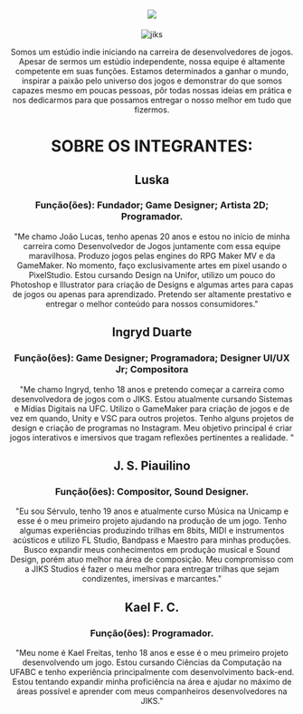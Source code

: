 <div align=center>
  
# <img src="https://readme-typing-svg.demolab.com/?lines=Quem%20somos?&center=true&font=Fira%20Code&width=700&height=45&color=a87aff&pause=300&size=22" /></a>
  </h3>

  
  ![jiks](https://github.com/user-attachments/assets/70610c43-ab5b-4b19-a92a-ab9a17720d05)


  

Somos um estúdio indie iniciando na carreira de desenvolvedores de jogos. Apesar de sermos um estúdio independente, nossa equipe é altamente competente em suas funções. Estamos determinados a ganhar o mundo, inspirar a paixão pelo universo dos jogos e demonstrar do que somos capazes mesmo em poucas pessoas, pôr todas nossas ideias em prática e nos dedicarmos para que possamos entregar o nosso melhor em tudo que fizermos.


# SOBRE OS INTEGRANTES:



## Luska

### Função(ões): Fundador; Game Designer; Artista 2D; Programador.

"Me chamo João Lucas, tenho apenas 20 anos e estou no início de minha carreira como Desenvolvedor de Jogos juntamente com essa equipe maravilhosa. Produzo jogos pelas engines do RPG Maker MV e da GameMaker. No momento, faço exclusivamente artes em pixel usando o PixelStudio. Estou cursando Design na Unifor, utilizo um pouco do Photoshop e Illustrator para criação de Designs e algumas artes para capas de jogos ou apenas para aprendizado. Pretendo ser altamente prestativo e entregar o melhor conteúdo para nossos consumidores."





## Ingryd Duarte

### Função(ões): Game Designer; Programadora; Designer UI/UX Jr; Compositora

"Me chamo Ingryd, tenho 18 anos e pretendo começar a carreira como desenvolvedora de jogos com o JIKS.  Estou atualmente cursando Sistemas e Mídias Digitais na UFC. Utilizo o GameMaker para criação de jogos e de vez em quando, Unity e VSC para outros projetos. Tenho alguns projetos de design e criação de programas no Instagram. Meu objetivo principal é criar jogos interativos e imersivos que tragam reflexões pertinentes a realidade. "





## J. S. Piauilino

### Função(ões): Compositor, Sound Designer.

"Eu sou Sérvulo, tenho 19 anos e atualmente curso Música na Unicamp e esse é o meu primeiro projeto ajudando na produção de um jogo. Tenho algumas experiências produzindo trilhas em 8bits, MIDI e instrumentos acústicos e utilizo FL Studio, Bandpass e Maestro para minhas produções. Busco expandir meus conhecimentos em produção musical e Sound Design, porém atuo melhor na área de composição. Meu compromisso com a JIKS Studios é fazer o meu melhor para entregar trilhas que sejam condizentes, imersivas e marcantes."





## Kael F. C.

### Função(ões): Programador.

"Meu nome é Kael Freitas, tenho 18 anos e esse é o meu primeiro projeto desenvolvendo um jogo. Estou cursando Ciências da Computação na UFABC e tenho experiência principalmente com desenvolvimento back-end. Estou tentando expandir minha proficiência na área e ajudar no máximo de áreas possível e aprender com meus companheiros desenvolvedores na JIKS."
</div>
